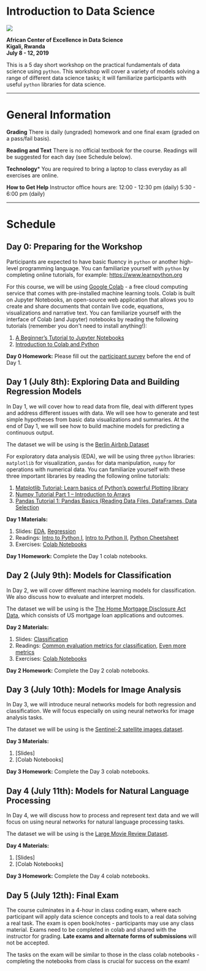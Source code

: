 # Introduction to Data Science
![](https://github.com/onefishy/rwanda_workshop/blob/master/logos.jpg)

**African Center of Excellence in Data Science**<br>
**Kigali, Rwanda**<br>
**July 8 - 12, 2019**

This is a 5 day short workshop on the practical fundamentals of data science using `python`. This workshop will cover a variety of models solving a range of different data science tasks; it will familiarize participants with useful `python` libraries for data science.

---
# General Information
**Grading**
There is daily (ungraded) homework and one final exam (graded on a pass/fail basis).

**Reading and Text**
There is no official textbook for the course. Readings will be suggested for each day (see Schedule below).

**Technology***
You are required to bring a laptop to class everyday as all exercises are online.

**How to Get Help**
Instructor office hours are:
12:00 - 12:30 pm (daily)
5:30 - 6:00 pm (daily)

---

# Schedule

## Day 0: Preparing for the Workshop
Participants are expected to have basic fluency in `python` or another high-level programming language. You can familiarize yourself with `python` by completing online tutorials, for example: https://www.learnpython.org

For this course, we will be using [Google Colab](http://colab.research.google.com) - a free cloud computing service that comes with pre-installed machine learning tools. Colab is built on Jupyter Notebooks, an open-source web application that allows you to create and share documents that contain live code, equations, visualizations and narrative text. You can familiarize yourself with the interface of Colab (and Jupyter) notebooks by reading the following tutorials (remember you don't need to install anything!):

1. [A Beginner’s Tutorial to Jupyter Notebooks](https://towardsdatascience.com/a-beginners-tutorial-to-jupyter-notebooks-1b2f8705888a)
2. [Introduction to Colab and Python](https://colab.research.google.com/github/tensorflow/examples/blob/master/courses/udacity_intro_to_tensorflow_for_deep_learning/l01c01_introduction_to_colab_and_python.ipynb)

**Day 0 Homework:** 
Please fill out the [participant survey](https://forms.gle/17V861mp1grWJ5dC6) before the end of Day 1.

## Day 1 (July 8th): Exploring Data and Building Regression Models
In Day 1,  we will cover how to read data from file, deal with different types and address different issues with data. We will see how to generate and test simple hypotheses from basic data visualizations and summaries. At the end of Day 1, we will see how to build machine models for predicting a continuous output.

The dataset we will be using is the [Berlin Airbnb Dataset](https://www.kaggle.com/brittabettendorf/berlin-airbnb-data) 

For exploratory data analysis (EDA), we will be using three `python` libraries: `matplotlib` for visualization, `pandas` for data manipulation, `numpy` for operations with numerical data. You can familiarize yourself with these three important libraries by reading the following online tutorials:
1. [Matplotlib Tutorial: Learn basics of Python’s powerful Plotting library](https://towardsdatascience.com/matplotlib-tutorial-learn-basics-of-pythons-powerful-plotting-library-b5d1b8f67596)
2. [Numpy Tutorial Part 1 – Introduction to Arrays](https://www.machinelearningplus.com/python/numpy-tutorial-part1-array-python-examples/)
3. [Pandas Tutorial 1: Pandas Basics (Reading Data Files, DataFrames, Data Selection](https://data36.com/pandas-tutorial-1-basics-reading-data-files-dataframes-data-selection/)

**Day 1 Materials:** 
1. Slides: [EDA](https://github.com/onefishy/rwanda_workshop/tree/master/lectures/lecture_1), [Regression](https://github.com/onefishy/rwanda_workshop/tree/master/lectures/lecture_1)
2. Readings: [Intro to Python I](https://github.com/onefishy/rwanda_workshop/blob/master/lectures/lecture_1/Intro_to_Python.pdf), [Intro to Python II](https://github.com/onefishy/rwanda_workshop/blob/master/lectures/lecture_1/Intro_to_Python_II.pdf), [Python Cheetsheet](https://github.com/onefishy/rwanda_workshop/blob/master/lectures/lecture_1/Python_cheatsheet.pdf)
3. Exercises: [Colab Notebooks](https://colab.research.google.com/drive/12aYMVK9W3spq7HEZ_881Z5-InDwZK3lm)

**Day 1 Homework:** 
Complete the Day 1 colab notebooks.

## Day 2 (July 9th): Models for Classification
In Day 2, we will cover different machine learning models for classification. We also discuss how to evaluate and interpret models. 

The dataset we will be using is the [The Home Mortgage Disclosure Act Data](https://www.consumerfinance.gov/data-research/hmda/historic-data/?geo=ca&records=all-records&field_descriptions=labels), which consists of US mortgage loan applications and outcomes.

**Day 2 Materials:** 
1. Slides: [Classification](https://github.com/onefishy/rwanda_workshop/tree/master/lectures/lecture_2)
2. Readings: [Common evaluation metrics for classification](https://shuzhanfan.github.io/2018/02/model-evaluation-metrics/), [Even more metrics](https://www.machinelearningplus.com/machine-learning/evaluation-metrics-classification-models-r/) 
3. Exercises: [Colab Notebooks](https://colab.research.google.com/drive/1Z77pNtlN6EyhNMc8KA5EgfBsj8x293Qv)

**Day 2 Homework:** 
Complete the Day 2 colab notebooks.

## Day 3 (July 10th): Models for Image Analysis

In Day 3, we will introduce neural networks models for both regression and classification. We will focus especially on using neural networks for image analysis tasks. 

The dataset we will be using is the [Sentinel-2 satellite images dataset](http://madm.dfki.de/downloads).

**Day 3 Materials:** 
1. [Slides]
2. [Colab Notebooks]

**Day 3 Homework:** 
Complete the Day 3 colab notebooks.

## Day 4 (July 11th): Models for Natural Language Processing

In Day 4, we will discuss how to process and represent text data and we will focus on using neural networks for natural language processing tasks. 

The dataset we will be using is the [Large Movie Review Dataset](http://ai.stanford.edu/~amaas/data/sentiment/).

**Day 4 Materials:** 
1. [Slides]
2. [Colab Notebooks]

**Day 3 Homework:** 
Complete the Day 4 colab notebooks.


## Day 5 (July 12th): Final Exam
The course culminates in a 4-hour in class coding exam, where each participant will apply data science concepts and tools to a real data solving a real task. The exam is open book/notes - participants may use any class material. Exams need to be completed in colab and shared with the instructor for grading. **Late exams and alternate forms of submissions** will not be accepted.

The tasks on the exam will be similar to those in the class colab notebooks - completing the notebooks from class is crucial for success on the exam!
